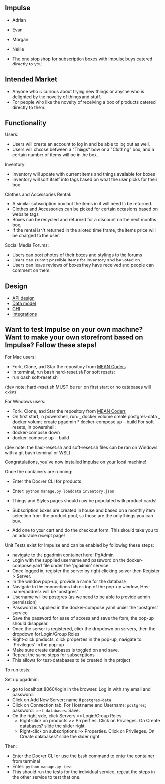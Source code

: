 ## Impulse

- Adrian
- Evan
- Morgan
- Nellie

- The one stop shop for subscription boxes with impulse buys catered directly to you!

## Intended Market

- Anyone who is curious about trying new things or anyone who is delighted by the novelty of things and stuff.
- For people who like the novelty of receiving a box of products catered directly to them.

## Functionality

Users:

- Users will create an account to log in and be able to log out as well.
- Users will choose between a "Things" bow or a "Clothing" box, and a certain number of items will be in the box.

Inventory:

- Inventory will update with current items and things available for boxes
- Inventory will sort itself into tags based on what the user picks for their box

Clothes and Accessories Rental:

- A similar subscription box but the items in it will need to be returned.
- Clothes and Accessories can be picked for certain occasions based on website tags
- Boxes can be recycled and returned for a discount on the next months box.
- If the rental isn't returned in the alloted time frame, the items price will be charged to the user.

Social Media Forums:

- Users can post photos of their boxes and stylings to the forums
- Users can submit possible items for inventory and be voted on.
- Users can leave reviews of boxes they have received and people can comment on them.

## Design

- [API design](docs/apis.md)
- [Data model](docs/data-model.md)
- [GHI](docs/ghi.md)
- [Integrations](docs/integrations.md)

## Want to test Impulse on your own machine? Want to make your own storefront based on Impulse? Follow these steps!

For Mac users:

- Fork, Clone, and Star the repository from [MEAN Coders](https://gitlab.com/mean-coders/module-three-project)
- In terminal, run bash hard-reset.sh
  For soft resets:
- run bash soft-reset.sh

(dev note: hard-reset.sh MUST be run on first start or no databases will exist)

For Windows users:

- Fork, Clone, and Star the repository from [MEAN Coders](https://gitlab.com/mean-coders/module-three-project)
- On first start, in powershell, run:
  _ docker volume create postgres-data
  _ docker volume create pgadmin \* docker-compose up --build
  For soft resets, in powershell:
- docker-compose down
- docker-compose up --build

(dev note: the hard-reset.sh and soft-reset.sh files can be ran on Windows with a git bash terminal or WSL)

Congratulations, you've now installed Impulse on your local machine!


Once the containers are running:

- Enter the Docker CLI for products
- Enter: `python manage.py loaddata inventory.json`
- Things and Styles pages should now be populated with product cards!

- Subscription boxes are created in house and based on a monthly item selection from the product pool, so those are the only things you can buy.
- Add one to your cart and do the checkout form. This should take you to an adorable receipt page!

Unit Tests exist for Impulse and can be enabled by following these steps:

- navigate to the pgadmin container here: [PgAdmin](http://localhost:8060)
- Login with the supplied username and password on the docker-compose.yaml file under the 'pgadmin' service.
- Once logged in, register the server by right clicking server then Register > Server.
- In the window pop-up, provide a name for the database
- Navigate to the connections tab on top of the pop-up window, Host name/address will be 'postgres'
- Username will be postgres (as we need to be able to provide admin permission)
- Password is supplied in the docker-compose.yaml under the 'postgres' service
- Save the password for ease of access and save the form, the pop-up should disappear.
- Once the server is registered, click the dropdown on servers, then the dropdown for Login/Group Roles
- Right-click products, click properties in the pop-up, navigate to 'Privileges' in the pop-up
- Make sure create databases is toggled on and save.
- Repeat the same steps for subscriptions
- This allows for test-databases to be created in the project


To run tests:

Set up pgadmin:
- go to localhost:8060/login in the browser. Log in with any email and password.
- Click on Add New Server; name it `postgres-data`
- Click on Connection tab. For Host name and Username: `postgres`; password: `test-databases`. Save.
- On the right side, click Servers >> Login/Group Roles
  - Right-click on products >> Properties. Click on Privileges. On Create databases? slide the slider right.
  - Right-click on subscriptions >> Properties. Click on Privileges. On Create databases? slide the slider right.

Then:
- Enter the Docker CLI or use the bash command to enter the container from terminal
- Enter: `python manage.py test`
- This should run the tests for the individual service, repeat the steps in the other service to test that one.
